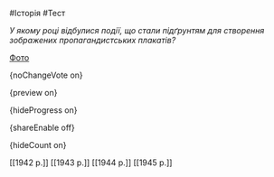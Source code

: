 #Історія #Тест

*У якому році відбулися події, що стали підґрунтям для створення зображених пропагандистських плакатів?*

[Фото](https://zno.osvita.ua//doc/images/znotest/7/796/5.jpg)

{noChangeVote on}

{preview on}

{hideProgress on}

{shareEnable off}

{hideCount on}

[[1942 р.]]
[[1943 р.]]
[[1944 р.]]
[[1945 р.]]
